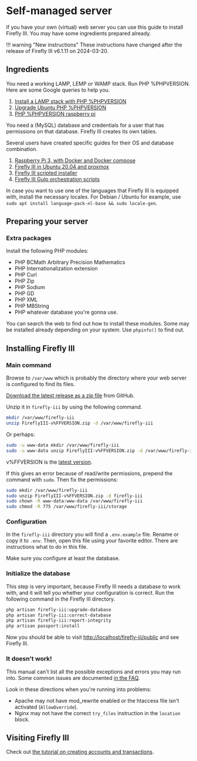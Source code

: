 # Self-managed server

If you have your own (virtual) web server you can use this guide to install Firefly III. You may have some ingredients prepared already.

!!! warning "New instructions"
    These instructions have changed after the release of Firefly III v6.1.11 on 2024-03-20.

## Ingredients

You need a working LAMP, LEMP or WAMP stack. Run PHP %PHPVERSION. Here are some Google queries to help you.

1. [Install a LAMP stack with PHP %PHPVERSION](https://www.google.com/search?q=lamp+stack+php+%PHPVERSION)
2. [Upgrade Ubuntu PHP %PHPVERSION](https://www.google.com/search?q=upgrade+ubuntu+php+%PHPVERSION)
3. [PHP %PHPVERSION raspberry pi](https://www.google.nl/search?q=PHP+%PHPVERSION+raspberry+pi)

You need a (MySQL) database and credentials for a user that has permissions on that database. Firefly III creates its own tables.

Several users have created specific guides for their OS and database combination. 

1. [Raspberry Pi 3, with Docker and Docker compose](https://gist.github.com/josephbadow/588c2ae961231fe338c459127c7d835b)
2. [Firefly III in Ubuntu 20.04 and proxmox](https://gist.github.com/Engr-AllanG/34e77a08e1482284763fff429cdd92fa)
3. [Firefly III scripted installer](https://github.com/runlevel-4/firefly-iii-automation)
4. [Firefly III Gulp orchestration scripts](https://github.com/sidyes/firefly-iii-gulp)

In case you want to use one of the languages that Firefly III is equipped with, install the necessary locales. For Debian / Ubuntu for example, use `sudo apt install language-pack-nl-base && sudo locale-gen`.

## Preparing your server

### Extra packages

Install the following PHP modules:

* PHP BCMath Arbitrary Precision Mathematics
* PHP Internationalization extension
* PHP Curl
* PHP Zip
* PHP Sodium
* PHP GD
* PHP XML
* PHP MBString
* PHP whatever database you're gonna use.

You can search the web to find out how to install these modules. Some may be installed already depending on your system. Use `phpinfo()` to find out.

## Installing Firefly III

### Main command

Browse to `/var/www` which is probably the directory where your web server is configured to find its files.

[Download the latest release as a zip file](https://github.com/firefly-iii/firefly-iii/releases/download/v%FFVERSION/FireflyIII-v%FFVERSION.zip) from GitHub.

Unzip it in `firefly-iii` by using the following command.

```bash
mkdir /var/www/firefly-iii
unzip FireflyIII-v%FFVERSION.zip -d /var/www/firefly-iii
```

Or perhaps:

```bash
sudo -u www-data mkdir /var/www/firefly-iii
sudo -u www-data unzip FireflyIII-v%FFVERSION.zip -d /var/www/firefly-iii
```

v%FFVERSION is the [latest version](https://version.firefly-iii.org/).

If this gives an error because of read/write permissions, prepend the command with `sudo`. Then fix the permissions:

```bash
sudo mkdir /var/www/firefly-iii
sudo unzip FireflyIII-v%FFVERSION.zip -d firefly-iii
sudo chown -R www-data:www-data /var/www/firefly-iii
sudo chmod -R 775 /var/www/firefly-iii/storage
```

### Configuration

In the `firefly-iii` directory you will find a `.env.example` file. Rename or copy it to `.env`. Then, open this file using your favorite editor. There are instructions what to do in this file.

Make sure you configure at least the database.

### Initialize the database

This step is very important, because Firefly III needs a database to work with, and it will tell you whether your configuration is correct. Run the following command in the Firefly III directory.

```bash
php artisan firefly-iii:upgrade-database
php artisan firefly-iii:correct-database
php artisan firefly-iii:report-integrity
php artisan passport:install
```

Now you should be able to visit [http://localhost/firefly-iii/public](http://localhost/firefly-iii/public) and see Firefly III.

### It doesn't work!

This manual can't list all the possible exceptions and errors you may run into. Some common issues are documented [in the FAQ](../../../references/faq/install.md).

Look in these directions when you're running into problems:

* Apache may not have mod_rewrite enabled or the htaccess file isn't activated (`AllowOverride`).
* Nginx may not have the correct `try_files` instruction in the `location` block.

## Visiting Firefly III

Check out [the tutorial on creating accounts and transactions](../../../tutorials/finances/first-steps.md).
